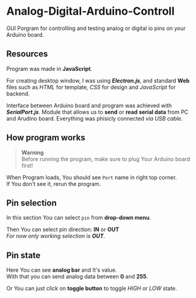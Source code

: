# Analog-Digital-Arduino-Controll
GUI Porgram for controlling and testing analog or digital io pins on your Arduino board.

## Resources
Program was made in **JavaScript**. <br />

For creating desktop window, I was using ***Electron.js***, and standard **Web** files such as *HTML* for template, *CSS* for design and *JavaScript* for backend.<br />

Interface between Arduino board and program was achieved with ***SerialPort.js***. Module that allows us to **send** or **read** **serial data** from PC and Arudino board. Everything was phisicly connected *via USB cable*.

## How program works
> **Warning** <br />
> Before running the program, make sure to plug Your Arduino board first!

When Program loads, You should see `Port` name in right top corner. <br />
If You don't see it, rerun the program.

## Pin selection
In this section You can select `pin` from **drop-down menu**.<br />

Then You can select pin direction: **IN** or **OUT**<br />
*For now only working selection is **OUT**.*

## Pin state
Here You can see **analog bar** and It's value.<br />
With that you can send analog data between **0** and **255**.<br />

Or You can just click on **toggle button** to toggle *HIGH* or *LOW* state.
